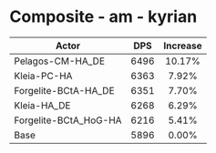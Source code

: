 # Composite - am - kyrian
| Actor | DPS | Increase |
|---|:---:|:---:|
|Pelagos-CM-HA_DE|6496|10.17%|
|Kleia-PC-HA|6363|7.92%|
|Forgelite-BCtA-HA_DE|6351|7.70%|
|Kleia-HA_DE|6268|6.29%|
|Forgelite-BCtA_HoG-HA|6216|5.41%|
|Base|5896|0.00%|
